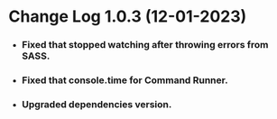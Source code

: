 # Change Log 1.0.3 (12-01-2023)
* ### Fixed that stopped watching after throwing errors from SASS.
* ### Fixed that console.time for Command Runner.
* ### Upgraded dependencies version.